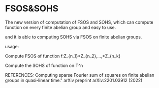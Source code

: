 # FSOS&SOHS

The new version of computation of FSOS and SOHS, which can compute function on every finite abelian group and easy to use.

and it is able to computing SOHS via FSOS on finite abelian groups.

usage:

Compute FSOS of function f:Z_{n_1}*Z_{n_2},...,*Z_{n_k}

Compute the SOHS of function on T^n

REFERENCES:
Computing sparse Fourier sum of squares on finite abelian groups in quasi-linear time." arXiv preprint arXiv:2201.03912 (2022)
